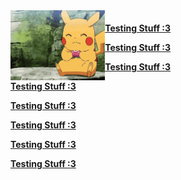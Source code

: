 <img align="left" height="30%" width="30%" src="pikachu-pokemon.gif">
<a href="https://promtotears.github.io">

<h4>Testing Stuff :3
<p>Testing Stuff :3
<p>Testing Stuff :3
<p>Testing Stuff :3
<p>Testing Stuff :3
<p>Testing Stuff :3
<p>Testing Stuff :3
<p>Testing Stuff :3

</h4>
</a>
